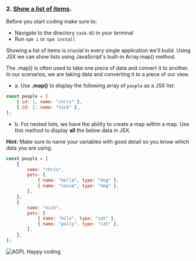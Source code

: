 ### 2. [Show a list of items](https://developer.mozilla.org/en-US/docs/Web/JavaScript/Reference/Global_Objects/Map).

Before you start coding make sure to:

- Navigate to the directory `task-02` in your terminal
- Run `npm i` or `npm install`

Showing a list of items is crucial in every single application we'll build. Using JSX we can show lists using JavaScript's built-in Array.map() method.

The .map() is often used to take one piece of data and convert it to another. In our scenarios, we are taking data and converting it to a piece of our view.

- a. Use **.map()** to display the following array of `people` as a JSX list:

```js
const people = [
	{ id: 1, name: "chris" },
	{ id: 2, name: "nick" },
];
```

- b. For nested lists, we have the ability to create a map within a map. Use this method to display **all** the below data in JSX. 

**Hint:** Make sure to name your variables with good detail so you know which data you are using.

```js
const people = [
	{
		name: "chris",
		pets: [
			{ name: "bella", type: "dog" },
			{ name: "cocoa", type: "dog" },
		],
	},
	{
		name: "nick",
		pets: [
			{ name: "hilo", type: "cat" },
			{ name: "polly", type: "cat" },
		],
	},
];
```

![AGPL Happy coding](https://img.shields.io/badge/Happy_coding-</>-blue.svg)
